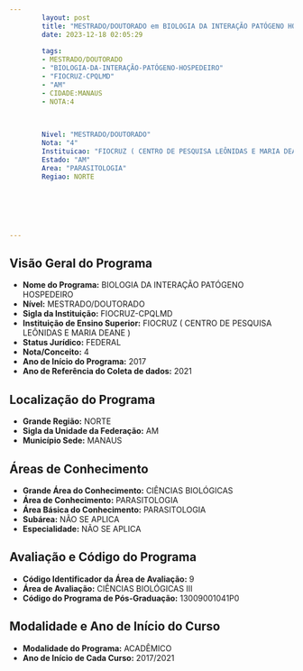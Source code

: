 ```yaml
---
        layout: post
        title: "MESTRADO/DOUTORADO em BIOLOGIA DA INTERAÇÃO PATÓGENO HOSPEDEIRO na FIOCRUZ-CPQLMD  "
        date: 2023-12-18 02:05:29
     
        tags:
        - MESTRADO/DOUTORADO
        - "BIOLOGIA-DA-INTERAÇÃO-PATÓGENO-HOSPEDEIRO"
        - "FIOCRUZ-CPQLMD"
        - "AM"
        - CIDADE:MANAUS
        - NOTA:4
        
       

        Nivel: "MESTRADO/DOUTORADO"
        Nota: "4"
        Instituicao: "FIOCRUZ ( CENTRO DE PESQUISA LEÔNIDAS E MARIA DEANE )"
        Estado: "AM"
        Area: "PARASITOLOGIA"
        Regiao: NORTE
        
        
        
        
        
        
---
```

## Visão Geral do Programa
- **Nome do Programa:** BIOLOGIA DA INTERAÇÃO PATÓGENO HOSPEDEIRO
- **Nível:** MESTRADO/DOUTORADO
- **Sigla da Instituição:** FIOCRUZ-CPQLMD
- **Instituição de Ensino Superior:** FIOCRUZ ( CENTRO DE PESQUISA LEÔNIDAS E MARIA DEANE )
- **Status Jurídico:** FEDERAL
- **Nota/Conceito:** 4
- **Ano de Início do Programa:** 2017
- **Ano de Referência do Coleta de dados:** 2021

## Localização do Programa
- **Grande Região:** NORTE
- **Sigla da Unidade da Federação:** AM
- **Município Sede:** MANAUS

## Áreas de Conhecimento
- **Grande Área do Conhecimento:** CIÊNCIAS BIOLÓGICAS
- **Área de Conhecimento:** PARASITOLOGIA
- **Área Básica do Conhecimento:** PARASITOLOGIA
- **Subárea:** NÃO SE APLICA
- **Especialidade:** NÃO SE APLICA

## Avaliação e Código do Programa
- **Código Identificador da Área de Avaliação:** 9
- **Área de Avaliação:** CIÊNCIAS BIOLÓGICAS III
- **Código do Programa de Pós-Graduação:** 13009001041P0


## Modalidade e Ano de Início do Curso
- **Modalidade do Programa:** ACADÊMICO
- **Ano de Início de Cada Curso:** 2017/2021
